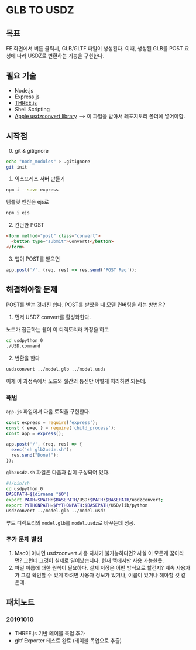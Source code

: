 # GLB TO USDZ

## 목표

FE 화면에서 버튼 클릭시, GLB/GLTF 파일이 생성된다. 이때, 생성된 GLB를 POST 요청에 따라 USDZ로 변환하는 기능을 구현한다.

## 필요 기술

* Node.js
* Express.js
* [THREE.js](https://threejs.org)
* Shell Scripting
* [Apple usdzconvert library](https://developer.apple.com/download/more/?=USDPython) --> 이 파일을 받아서 레포지토리 폴더에 넣어야함.

## 시작점

0. git & gitignore

```bash
echo "node_modules" > .gitignore
git init
```

1. 익스프레스 서버 만들기

```bash
npm i --save express 
```

템플릿 엔진은 ejs로
```bash
npm i ejs
```

2. 간단한 POST

```html
<form method="post" class="convert">
  <button type="submit">Convert!</button>
</form>
```

3. 앱이 POST를 받으면

```js
app.post('/', (req, res) => res.send('POST Req'));
```

## 해결해야할 문제

POST를 받는 것까진 쉽다. POST를 받았을 때 모델 컨버팅을 하는 방법은?

1. 먼저 USDZ convert를 활성화한다.

노드가 접근하는 쉘이 이 디렉토리라 가정을 하고

```bash
cd usdpython_0
./USD.command
```

2. 변환을 한다

```bash
usdzconvert ../model.glb ../model.usdz
```

이제 이 과정속에서 노드와 쉘간의 통신만 어떻게 처리하면 되는데.

### 해법

`app.js` 파일에서 다음 로직을 구현한다.

```js
const express = require('express');
const { exec } = require('child_process');
const app = express();

app.post('/', (req, res) => {
  exec('sh glb2usdz.sh');
  res.send("Done!");
});
```

`glb2usdz.sh` 파일은 다음과 같이 구성되어 있다.

```bash
#!/bin/sh
cd usdpython_0
BASEPATH=$(dirname "$0")
export PATH=$PATH:$BASEPATH/USD:$PATH:$BASEPATH/usdzconvert;
export PYTHONPATH=$PYTHONPATH:$BASEPATH/USD/lib/python
usdzconvert ../model.glb ../model.usdz
```

루트 디렉토리의 `model.glb`를 `model.usdz`로 바꾸는데 성공.

### 추가 문제 발생

1. Mac이 아니면 usdzconvert 사용 자체가 불가능하다면? 사실 이 모든게 꿈이라면? 그런데 그것이 실제로 일어났습니다. 현재 맥에서만 사용 가능한듯.
2. 파일 이름에 대한 원칙이 필요하다. 실제 저장은 어떤 방식으로 할건지? 계속 사용자가 그걸 확인할 수 있게 하려면 사용자 정보가 있거나, 이름이 있거나 해야할 것 같은데.


## 패치노트

### 20191010

* THREE.js 기반 테이블 목업 추가
* gltf Exporter 테스트 완료 (테이블 목업으로 추출)
